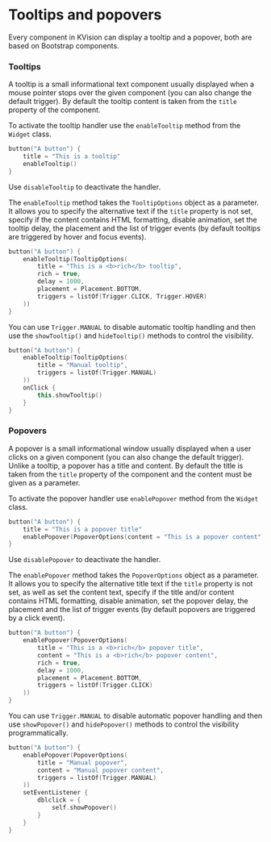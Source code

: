 # Tooltips and popovers

Every component in KVision can display a tooltip and a popover, both are based on Bootstrap components.

### Tooltips

A tooltip is a small informational text component usually displayed when a mouse pointer stops over the given component \(you can also change the default trigger\). By default the tooltip content is taken from the `title` property of the component.

To activate the tooltip handler use the `enableTooltip` method from the `Widget` class.

```kotlin
button("A button") {
    title = "This is a tooltip"
    enableTooltip()
}
```

Use `disableTooltip` to deactivate the handler.

The `enableTooltip` method takes the `TooltipOptions` object as a parameter. It allows you to specify the alternative text if the `title` property is not set, specify if the content contains HTML formatting, disable animation, set the tooltip delay, the placement and the list of trigger events \(by default tooltips are triggered by hover and focus events\).

```kotlin
button("A button") {
    enableTooltip(TooltipOptions(
        title = "This is a <b>rich</b> tooltip",
        rich = true,
        delay = 1000,
        placement = Placement.BOTTOM,
        triggers = listOf(Trigger.CLICK, Trigger.HOVER)
    ))
}
```

You can use `Trigger.MANUAL` to disable automatic tooltip handling and then use the `showTooltip()` and `hideTooltip()` methods to control the visibility.

```kotlin
button("A button") {
    enableTooltip(TooltipOptions(
        title = "Manual tooltip",
        triggers = listOf(Trigger.MANUAL)
    ))
    onClick {
        this.showTooltip()
    }    
}
```

### Popovers

A popover is a small informational window usually displayed  when a user clicks on a given component \(you can also change the default trigger\). Unlike a tooltip, a popover has a title and content. By default the title is taken from the `title` property of the component and the content must be given as a parameter.

To activate the popover handler use `enablePopover` method from the `Widget` class.

```kotlin
button("A button") {
    title = "This is a popover title"
    enablePopover(PopoverOptions(content = "This is a popover content"))
}
```

Use `disablePopover` to deactivate the handler.

The `enablePopover` method takes the `PopoverOptions` object as a parameter. It allows you to specify the alternative title text if the `title` property is not set, as well as set the content text, specify if the title and/or content contains HTML formatting, disable animation, set the popover delay, the placement and the list of trigger events  \(by default popovers are triggered by a click event\).

```kotlin
button("A button") {
    enablePopover(PopoverOptions(
        title = "This is a <b>rich</b> popover title",
        content = "This is a <b>rich</b> popover content",
        rich = true,
        delay = 1000,
        placement = Placement.BOTTOM,
        triggers = listOf(Trigger.CLICK)
    ))
}
```

You can use `Trigger.MANUAL` to disable automatic popover handling and then use `showPopover()` and `hidePopover()` methods to control the visibility programmatically.

```kotlin
button("A button") {
    enablePopover(PopoverOptions(
        title = "Manual popover",
        content = "Manual popover content",
        triggers = listOf(Trigger.MANUAL)
    ))
    setEventListener {
        dblclick = {
            self.showPopover()
        }
    }
}
```
